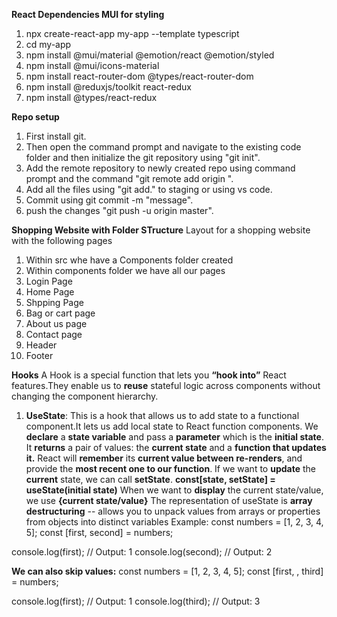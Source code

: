 **React Dependencies MUI for styling**
1. npx create-react-app my-app --template typescript
2. cd my-app
3. npm install @mui/material @emotion/react @emotion/styled
4. npm install @mui/icons-material
5. npm install react-router-dom @types/react-router-dom
6. npm install @reduxjs/toolkit react-redux
7. npm install @types/react-redux

**Repo setup**
1. First install git.
2. Then open the command prompt and navigate to the existing code folder and then initialize the git repository using "git init".
3. Add the remote repository to newly created repo using command prompt and the command "git remote add origin ".
4. Add all the files using "git add." to staging or using vs code.
5. Commit using git commit -m "message".
6. push the changes "git push -u origin master".

**Shopping Website with Folder STructure**
Layout for a shopping website with the following pages
1. Within src whe have a Components folder created
2. Within components folder we have all our pages
3. Login Page
4. Home Page
5. Shpping Page
6. Bag or cart page
7. About us page
8. Contact page
9. Header
10. Footer

**Hooks**
A Hook is a special function that lets you **“hook into”** React features.They enable us to **reuse** stateful logic across components without changing the component hierarchy.
1. **UseState**: This is a hook that allows us to add state to a functional component.It lets us add local state to React function components.
   We **declare** a **state variable** and pass a **parameter** which is the **initial state**.
   It **returns** a pair of values: the **current state** and a **function that updates it.**
   React will **remember** its **current value between re-renders**, and provide the **most recent one to our function**.
   If we want to **update** the **current** state, we can call **setState**.
   **const[state, setState] = useState(initial state)**
   When we want to **display** the current state/value, we use **{current state/value}**
   The representation of useState is **array destructuring** -- allows you to unpack values from arrays or properties from objects into distinct variables
   Example:
   const numbers = [1, 2, 3, 4, 5];
   const [first, second] = numbers;

  console.log(first);  // Output: 1
  console.log(second); // Output: 2
  
   **We can also skip values:**
   const numbers = [1, 2, 3, 4, 5];
   const [first, , third] = numbers;

   console.log(first);  // Output: 1
   console.log(third);  // Output: 3
   

   

   



